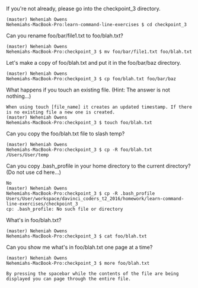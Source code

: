 
If you're not already, please go into the checkpoint_3 directory.

    (master) Neheniah Owens
    Nehemiahs-MacBook-Pro:learn-command-line-exercises $ cd checkpoint_3
    
Can you rename foo/bar/file1.txt to foo/blah.txt?

    (master) Neheniah Owens
    Nehemiahs-MacBook-Pro:checkpoint_3 $ mv foo/bar/file1.txt foo/blah.txt
    
Let's make a copy of foo/blah.txt and put it in the foo/bar/baz directory.

    (master) Neheniah Owens
    Nehemiahs-MacBook-Pro:checkpoint_3 $ cp foo/blah.txt foo/bar/baz

What happens if you touch an existing file. (Hint:  The answer is not nothing...)

    When using touch [file_name] it creates an updated timestamp. If there is no existing file a new one is created.
    (master) Neheniah Owens
    Nehemiahs-MacBook-Pro:checkpoint_3 $ touch foo/blah.txt

Can you copy the foo/blah.txt file to slash temp?

    (master) Neheniah Owens
    Nehemiahs-MacBook-Pro:checkpoint_3 $ cp -R foo/blah.txt /Users/User/temp

Can you copy .bash_profile in your home directory to the current directory? (Do not use cd here...)

    No
    (master) Neheniah Owens
    Nehemiahs-MacBook-Pro:checkpoint_3 $ cp -R .bash_profile Users/User/workspace/davinci_coders_t2_2016/homework/learn-command-line-exercises/checkpoint_3
    cp: .bash_profile: No such file or directory
    
What's in foo/blah.txt?

    (master) Neheniah Owens
    Nehemiahs-MacBook-Pro:checkpoint_3 $ cat foo/blah.txt
        
Can you show me what's in foo/blah.txt one page at a time?

    (master) Neheniah Owens
    Nehemiahs-MacBook-Pro:checkpoint_3 $ more foo/blah.txt
    
    By pressing the spacebar while the contents of the file are being displayed you can page through the entire file.